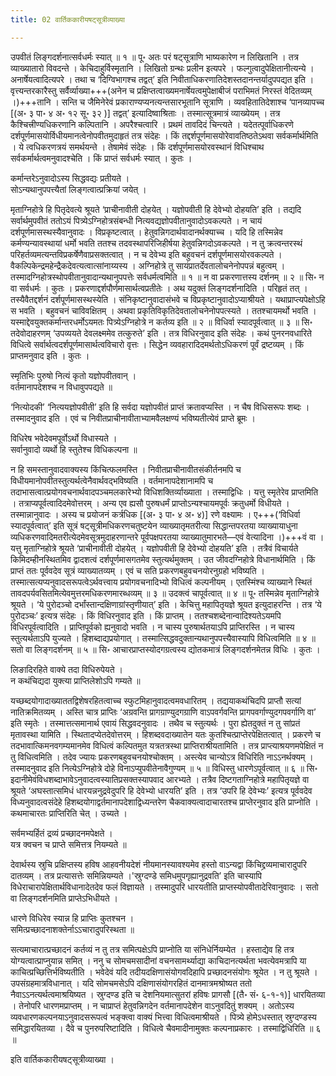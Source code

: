 ```yaml
---
title: 02 वार्तिककारीयषट्सूत्रीव्याख्या

---
```

उपवीतं लिङ्गदर्शनात्सर्वधर्मः स्यात् ॥ १ ॥ पू॰
अतः परं षट्सूत्राणि भाष्यकारेण न लिखितानि । तत्र व्याख्यातारो विवदन्ते । केचिदाहुर्विस्मृतानि । लिखितो ग्रन्थः प्रलीन इत्यपरे । फल्गुत्वादुपेक्षितानीत्यन्ये । अनार्षेयत्वादित्यपरे । तथा च ‘दिग्विभागश्च तद्वत्’ इति निवीताधिकरणातिदेशस्तदानन्तर्यादुपपद्यत इति । वृत्त्यन्तरकारैस्तु सर्वैर्व्याख्या+++(अनेन च प्रक्षिप्तत्वाख्यमनार्षेयत्वमुपेक्षाबीजं पराभिमतं निरस्तं वेदितव्यम् ।)+++तानि । सन्ति च जैमिनेरेवं प्रकाराण्यप्यनत्यन्तसारभूतानि सूत्राणि । व्यवहितातिदेशाश्च ‘पानव्यापच्च \[(अ॰ ३ पा॰ ४ अ॰ १२ सू॰ ३२ )\]  तद्वत्’ इत्यादिष्वाश्रिताः । तस्मात्सूत्रमात्रं व्याख्येयम् । तत्र कैश्चित्त्रीण्यधिकरणानि कल्पितानि । अपरैश्चत्वारि । प्रथमं तावदिदं चिन्त्यते । यदेतत्पूर्वाधिकरणे दर्शपूर्णमासयोर्विधीयमानत्वेनोपवीतमुदाहृतं तत्र संदेहः । किं तद्दर्शपूर्णमासयोरेवावतिष्ठतेऽथवा सर्वकर्मार्थमिति । ये त्वधिकरणत्रयं समर्थयन्ते । तेषामेवं संदेहः । किं दर्शपूर्णमासयोरवस्थानं विधिश्चाथ सर्वकर्मार्थत्वमनुवादश्चेति । किं प्राप्तं सर्वधर्मः स्यात् । कुतः ।

कर्मान्तरेऽनुवादोऽस्य सिद्धवद्यः प्रतीयते ।  
सोऽन्यथानुपपत्त्यैतां लिङ्गत्वात्प्रक्रियां जयेत् ।  


मृताग्निहोत्रे हि पितृदेवत्ये श्रूयते ‘प्राचीनावीती दोहयेत् । यज्ञोपवीती हि देवेभ्यो दोहयति’ इति । तद्यदि सर्वार्थमुपवीतं ततोऽयं पित्र्येऽग्निहोत्रसंबन्धी नित्यवद्यज्ञोपवीतानुवादोऽवकल्पते । न चायं दर्शपूर्णमासस्थस्यैवानुवादः । विप्रकृष्टत्वात् । हेतुवन्निगदार्थवादानर्थक्याच्च । यदि हि तस्मिन्नेव कर्मण्यन्यावस्थायां धर्मो भवति ततश्च तदवस्थापरिजिहीर्षया हेतुवन्निगदोऽवकल्पते । न तु क्रत्वन्तरस्थं परिहर्तव्यमत्यन्तविप्रकर्षेणैवाप्रसक्तत्वात् । न च देवेभ्य इति बहुवचनं दर्शपूर्णमासयोरवकल्पते । वैकल्पिकेन्द्रमहेन्द्रैकदेवत्यत्वात्सांनाय्यस्य । अग्निहोत्रे तु सायंप्रातर्देवतालोचनेनोपपन्नं बहुत्वम् । तस्मादग्निहोत्रस्थोपवीतानुवादान्यथानुपपत्तेः सर्वधर्मत्वमिति ॥ १ ॥
न वा प्रकरणात्तस्य दर्शनम् ॥ २ ॥ सि॰
न वा सर्वधर्मः । कुतः । प्रकरणाद्दर्शपौर्णमासार्थत्वप्रतीतेः । अथ यदुक्तं लिङ्गदर्शनादिति । परिहृतं तत् । तस्यैवैतद्दर्शनं दर्शपूर्णमासस्थस्येति । संनिकृष्टानुवादासंभवे च विप्रकृष्टानुवादोऽप्याश्रीयते । यथाप्राप्त्यपेक्षोऽहि स भवति । बहुवचनं चाविवक्षितम् । अथवा प्रकृतिविकृतिदेवतालोचनेनोपपत्स्यते । ततश्चायमर्थो भवति । यस्माद्देवयुक्तकर्मान्तरधर्मोऽयमतः पित्र्येऽग्निहोत्रे न कर्तव्य इति ॥ २ ॥
विधिर्वा स्यादपूर्वत्वात् ॥ ३ ॥ सि॰
तदेवोदाहरणम् ‘उपव्ययते देवलक्ष्ममेव तत्कुरुते’ इति । तत्र विधिरनुवाद इति संदेहः । कथं पुनरनवधारिते विधित्वे सर्वार्थत्वदर्शपूर्णमासार्थत्वविचारो वृत्तः । सिद्धेन व्यवहारादिदमर्थतोऽधिकरणं पूर्वं द्रष्टव्यम् । किं प्राप्तमनुवाद इति । कुतः ।

स्मृतिभिः पुरुषो नित्यं कृतो यज्ञोपवीतवान् ।  
वर्तमानापदेशश्च न विधावुपपद्यते ॥  


‘नित्योदकी’ ‘नित्ययज्ञोपवीती’ इति हि सर्वदा यज्ञोपवीतं प्राप्तं क्रतावप्यस्ति । न चैष विधिसरूपः शब्दः । तस्मादनुवाद इति । एवं च निवीतप्राचीनावीताभ्यामवैलक्षण्यं भविष्यतीत्येवं प्राप्ते ब्रूमः ।

विधिरेष भवेदेवमपूर्वोऽर्थो विधास्यते ।  
सर्वानुवादो व्यर्थो हि स्तुतेश्च विधिकल्पना ॥  


न हि समस्तानुवादवाक्यस्य किंचित्फलमस्ति । निवीतप्राचीनावीतसंकीर्तनमपि च विधीयमानोपवीतस्तुत्यर्थत्वेनैवार्थवद्भविष्यति । वर्तमानापदेशानामपि च तदाभासत्वात्प्रयोगवचनार्थवादपञ्चमलकारेभ्यो विधिशक्तिर्व्याख्याता । तस्माद्विधिः । यत्तु स्मृतेरेव प्राप्तमिति । तत्राप्यपूर्वत्वादिदमेवोत्तरम् । अन्य एव ह्यसौ पुरुषधर्मं प्राप्तोऽन्यश्चायमपूर्वः क्रतुधर्मो विधीयते । तस्मान्नानुवादः । अस्य च प्रयोजनं कर्त्रधिक \[(अ॰ ३ पा॰ ४ अ॰ ४)\] रणे वक्ष्यामः । ए+++(‘विधिर्वा स्यादपूर्वत्वात्’ इति सूत्रं षट्सूत्रीमधिकरणचतुष्टयेन व्याख्यातृमतरीत्या सिद्धान्तपरतया व्याख्यायाधुना व्यधिकरणवादिमतरीत्येदमेवसूत्रमुदाहरणान्तरे पूर्वपक्षपरतया व्याख्यातुमारभते—एवं वेत्यादिना ।)+++वं वा । यत्तु मृताग्निहोत्रे श्रूयते ‘प्राचीनावीती दोहयेत् । यज्ञोपवीती हि देवेभ्यो दोहयति’ इति । तत्रैवं विचार्यते किमिदम्हीनस्थितमिव द्वादशत्वं दर्शपूर्णमासगतमेव स्तुत्यर्थमुक्तम् । उत जीवदग्निहोत्रे विधानार्थमिति । किं प्राप्तं ततः पूर्ववदेव सूत्रं व्याख्यातव्यम् । एवं च सति प्रकरणबहुवचनयोरनुग्रहो भविष्यति । तस्मात्सत्यप्यनुवादसरूपत्वेऽर्थवत्त्वाय प्रयोगवचनादिभ्यो विधित्वं कल्पनीयम् । एतस्मिंश्च व्याख्याने स्थितं तावदपर्यवसितमित्येवमुत्तरमधिकरणमारब्धव्यम् ॥ ३ ॥
उदक्त्वं चापूर्वत्वात् ॥ ४ ॥ पू॰
तस्मिन्नेव मृताग्निहोत्रे श्रूयते । ‘ये पुरोदञ्चो दर्भांस्तान्दक्षिणाग्रांस्तृणीयात्’ इति । केचित्तु महापितृयज्ञे श्रूयत इत्युदाहरन्ति । तत्र ‘ये पुरोदञ्चः’ इत्यत्र संदेहः । किं विधिरनुवाद इति । किं प्राप्तम् । ततश्चशब्देनान्वादिश्यतेऽयमपि विधिरपूर्वत्वादिति । प्राप्तिपूर्वको ह्यनुवादो भवति । न चास्य पुरुषार्थतयाऽपि प्राप्तिरस्ति । न चास्य स्तुत्यर्थताऽपि युज्यते । हिशब्दाद्यप्रयोगात् । तस्मात्सिद्धवदुक्तान्यथानुपपत्त्यैवास्यापि विधित्वमिति ॥ ४ ॥
सतो वा लिङ्गदर्शनम् ॥ ५ ॥ सि॰
आचारप्राप्तस्योदगग्रत्वस्य द्योतकमात्रं लिङ्गदर्शनमेतन्न विधिः । कुतः ।

लिङादिरहिते वाक्ये तदा विधिरुपेयते ।  
न कथंचिद्यदा युक्त्या प्राप्तिलेशोऽपि गम्यते ॥  


यच्छब्दयोगादाख्याततद्विशेषरहितत्वाच्च स्फुटमिहानुवादत्वमवधारितम् । तद्ययाकथंचिदपि प्राप्तौ सत्यां नातिक्रमितव्यम् । अस्ति चात्र प्राप्तिः ‘अग्रवन्ति प्रागग्राण्युदगग्राणि वाऽपवर्गवन्ति प्रागपवर्गाण्युदगपवर्गाणि वा’ इति स्मृतेः । तस्मात्तत्समानार्थ एवायं सिद्धवदनुवादः । तथैव च स्तुत्यर्थः । पुरा ह्येतदुक्तं न तु सांप्रतं मृतावस्था यामिति । स्थितादप्येतदेवोत्तरम् । हिशब्दवदाख्यातेन यतः कुतश्चित्प्राप्तेरपेक्षितत्वात् । प्रकरणे च तदभावात्किमनवगम्यमानमेव विधित्वं कल्पितमुत यत्रतत्रस्था प्राप्तिराश्रीयतामिति । तत्र प्राप्त्याश्रयणमपेक्षितं न तु विधित्वमिति । तदेव ज्यायः प्रकरणबहुवचनयोश्चोक्तम् । अस्त्येव चान्योऽत्र विधिरिति नाऽऽनर्थक्यम् । तस्मादनुवाद इति नित्येऽग्निहोत्रे दोहे विनाऽप्युपवीतेनावैगुण्यम् ॥ ५ ॥
विधिस्तु धारणेऽपूर्वत्वात् ॥ ६ ॥ सि॰
इदानीमेवंविधशब्दाभावेऽनुवादत्वस्यातिप्रसक्तस्यापवाद आरभ्यते । तत्रैव दिष्टगताग्निहोत्रे महापितृयज्ञे वा श्रूयते ‘अघस्तात्समिधं धारयन्ननुद्रवेदुपरि हि देवेभ्यो धारयति’ इति । तत्र ‘उपरि हि देवेभ्यः’ इत्यत्र पूर्ववदेव विध्यनुवादत्वसंदेहे हिशब्दयोगाद्वर्तमानापदेशाद्विध्यन्तरेण चैकवाक्यत्वादाचारतश्च प्राप्तेरनुवाद इति प्राप्नोति । कथमाचारतः प्राप्तिरिति चेत् । उच्यते ।

सर्वमभ्यर्हितं द्रव्यं प्रच्छादनमपेक्षते ।  
यत्र क्वचन च प्राप्ते समित्तत्र नियम्यते ॥  


देवार्थस्य स्रुचि प्रक्षिप्तस्य हविष आहवनीयदेशं नीयमानस्यावश्यमेव हस्तो वाऽन्यद्वा किंचिद्द्रव्यमाचारादुपरि दातव्यम् । तत्र प्रत्यासत्तेः समिन्नियम्यते ।'स्रुग्दण्डे समिधमुपगृह्यानुद्रवति’ इति चास्यापि विधेराचारापेक्षितार्थविधानादेतदेव फलं विज्ञायते । तस्मादुपरि धारयतीति प्राप्तस्योपवीतादेरिवानुवादः । सतो वा लिङ्गदर्शनमिति प्राप्तेऽभिधीयते ।

धारणे विधिरेव स्यान्न हि प्राप्तिः कुतश्चन ।  
समित्प्रच्छादनाशक्तेर्नाऽऽचारादुपरिस्थता ॥  


सत्यमाचारात्प्रच्छादनं कर्तव्यं न तु तत्र समित्पक्षेऽपि प्राप्नोति या संनिधेर्नियम्येत । हस्ताद्येव हि तत्र योग्यत्वात्प्राप्नुयान्न समित् । ननु च सोमचमसादीनां वचनसामर्थ्याद्या काचिदानत्यर्थता भवत्येवमत्रापि या काचित्प्रच्छित्तिर्भविष्यतीति । भवेदेवं यदि तदीयदक्षिणासंयोगवदिहापि प्रच्छादनसंयोगः श्रूयेत । न तु श्रूयते । उपसंग्रहमात्रविधानात् । यदि सोमचमसेऽपि दक्षिणासंयोगरहितं दानमात्रमश्रोष्यत ततो नैवाऽऽनत्यर्थत्वमाश्रयिष्यत । स्रुग्दण्ड इति च देशनियमात्सुतरां हविषः प्रागसौ  \[(तै॰ सं॰ ६-१-१)\] धारयितव्या । तेनोपरि धारणमप्राप्तम् । न चाप्राप्तं हेतुवन्निगदेन वर्तमानापदेशेन वाऽनुवदितुं शक्यम् । अतोऽस्य व्यवधारणकल्पनयाऽनुवादसरूपत्वं भङ्क्त्वा वाक्यं भित्त्वा विधित्वमाश्रीयते । पित्र्ये होमेऽधस्तात् स्रुग्दण्डस्य समिद्धारयितव्या । दैवे च पुनरुपरिष्टादिति । विधित्वे चैवमादीनामुक्तः कल्पनाप्रकारः । तस्माद्विधिरिति ॥ ६ ॥

इति वार्तिककारीयषट्सूत्रीव्याख्या ।
